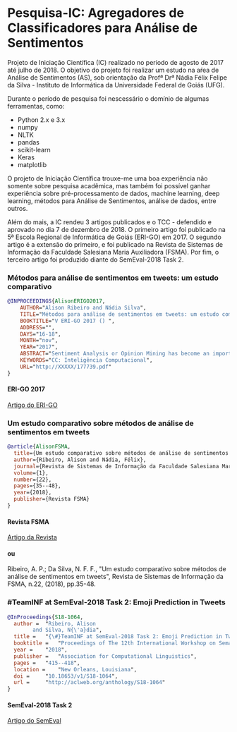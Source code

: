 # Pesquisa-IC: Agregadores de Classificadores para Análise de Sentimentos

Projeto de Iniciação Científica (IC) realizado no período de agosto de 2017 até julho de 2018. O objetivo do projeto foi realizar um estudo na aŕea de Análise de Sentimentos (AS), sob orientação da Profª Drª Nádia Félix Felipe da Silva - Instituto de Informática da Universidade Federal de Goiás (UFG).

Durante o período de pesquisa foi nescessário o domínio de algumas ferramentas, como:

  - Python 2.x e 3.x
  - numpy
  - NLTK
  - pandas
  - scikit-learn
  - Keras
  - matplotlib
  
O projeto de Iniciação Científica trouxe-me uma boa experiência não somente sobre pesquisa acadêmica, mas também foi possível ganhar experiência sobre pré-processamento de dados, machine learning, deep learning, métodos para Análise de Sentimentos, análise de dados, entre outros.

Além do mais, a IC rendeu 3 artigos publicados e o TCC - defendido e aprovado no dia 7 de dezembro de 2018. O primeiro artigo foi publicado na 5ª Escola Regional de Informática de Goiás (ERI-GO) em 2017. O segundo artigo é a extensão do primeiro, e foi publicado na Revista de Sistemas de Informação da Faculdade Salesiana Maria Auxiliadora (FSMA). Por fim, o terceiro artigo foi produzido diante do SemEval-2018 Task 2.

### Métodos para análise de sentimentos em tweets: um estudo comparativo
```bibtex
@INPROCEEDINGS{AlisonERIGO2017,
    AUTHOR="Alison Ribeiro and Nádia Silva",
    TITLE="Métodos para análise de sentimentos em tweets: um estudo comparativo",
    BOOKTITLE="V ERI-GO 2017 () ",
    ADDRESS="",
    DAYS="16-18",
    MONTH="nov",
    YEAR="2017",
    ABSTRACT="Sentiment Analysis or Opinion Mining has become an important field of study due to the enormous amount of texts available in the Social Web, which allows several applications such as monitoring of brands and products, forecasting political campaigns and even applications in the financial market. Several independent methods are explored in the literature. This article aims at comparing techniques already known as machine learning, lexical dictionaries, and part-of-speech, with the aim of indicating to the reader, among such approaches, the one that best suits the particularities of the texts.",
    KEYWORDS="CC: Inteligência Computacional", 
    URL="http://XXXXX/177739.pdf"
}
```
#### ERI-GO 2017
[Artigo do ERI-GO](http://erigo.sbc.org.br/p/152-anais-eri-go)

### Um estudo comparativo sobre métodos de análise de sentimentos em tweets
```bibtex
@article{AlisonFSMA,
  title={Um estudo comparativo sobre métodos de análise de sentimentos em tweets},
  author={Ribeiro, Alison and Nádia, Félix},
  journal={Revista de Sistemas de Informação da Faculdade Salesiana Maria Auxiliadora},
  volume={1},
  number={22},
  pages={35--48},
  year={2018},
  publisher={Revista FSMA}
}
```
#### Revista FSMA
[Artigo da Revista](http://www.fsma.edu.br/si/sistemas.html)

#### ou
Ribeiro, A. P.; Da Silva, N. F. F., "Um estudo comparativo sobre métodos de análise de sentimentos em tweets", Revista de Sistemas de Informação da FSMA, n.22, (2018), pp.35-48.

### \#TeamINF at SemEval-2018 Task 2: Emoji Prediction in Tweets
```bibtex
@InProceedings{S18-1064,
  author = 	"Ribeiro, Alison
		and Silva, N{\'a}dia",
  title = 	"{\#}TeamINF at SemEval-2018 Task 2: Emoji Prediction in Tweets",
  booktitle = 	"Proceedings of The 12th International Workshop on Semantic Evaluation",
  year = 	"2018",
  publisher = 	"Association for Computational Linguistics",
  pages = 	"415--418",
  location = 	"New Orleans, Louisiana",
  doi = 	"10.18653/v1/S18-1064",
  url = 	"http://aclweb.org/anthology/S18-1064"
}
```

#### SemEval-2018 Task 2
[Artigo do SemEval](http://aclweb.org/anthology/S18-1064)

